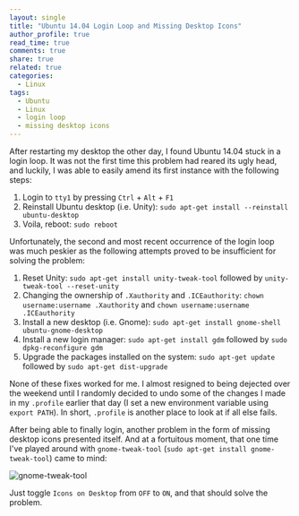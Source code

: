```yaml
---
layout: single
title: "Ubuntu 14.04 Login Loop and Missing Desktop Icons"
author_profile: true
read_time: true
comments: true
share: true
related: true
categories:
  - Linux
tags:
  - Ubuntu
  - Linux
  - login loop
  - missing desktop icons
---
```


After restarting my desktop the other day, I found Ubuntu 14.04 stuck in a login loop. It was not the first time this problem had reared its ugly head, and luckily, I was able to easily amend its first instance with the following steps:

1. Login to ```tty1``` by pressing ```Ctrl``` + ```Alt``` + ```F1```
2. Reinstall Ubuntu desktop (i.e. Unity): ```sudo apt-get install --reinstall ubuntu-desktop```
3. Voila, reboot: ```sudo reboot```

Unfortunately, the second and most recent occurrence of the login loop was much peskier as the following attempts proved to be insufficient for solving the problem:

<!-- readmore -->

1. Reset Unity: ```sudo apt-get install unity-tweak-tool``` followed by ```unity-tweak-tool --reset-unity```
2. Changing the ownership of ```.Xauthority``` and ```.ICEauthority```: ```chown username:username .Xauthority``` and ```chown username:username .ICEauthority```
3. Install a new desktop (i.e. Gnome): ```sudo apt-get install gnome-shell ubuntu-gnome-desktop```
4. Install a new login manager: ```sudo apt-get install gdm``` followed by ```sudo dpkg-reconfigure gdm```
5. Upgrade the packages installed on the system: ```sudo apt-get update``` followed by ```sudo apt-get dist-upgrade```

None of these fixes worked for me. I almost resigned to being dejected over the weekend until I randomly decided to undo some of the changes I made in my ```.profile``` earlier that day (I set a new environment variable using ```export PATH```). In short, ```.profile``` is another place to look at if all else fails.

After being able to finally login, another problem in the form of missing desktop icons presented itself. And at a fortuitous moment, that one time I've played around with ```gnome-tweak-tool``` (```sudo apt-get install gnome-tweak-tool```) came to mind:

![gnome-tweak-tool](https://raw.githubusercontent.com/sarahpenir/sarahpenir.github.io/master/_posts/images/gnome-tweak-tool.png)

Just toggle ```Icons on Desktop``` from ```OFF``` to ```ON```, and that should solve the problem.
